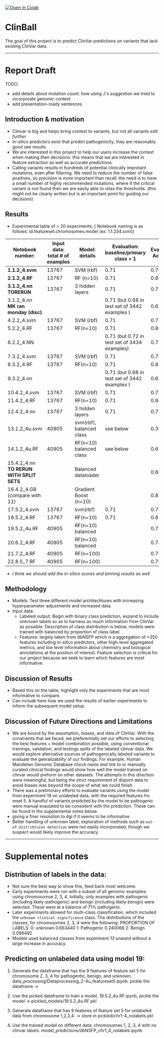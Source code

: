 [![Open In Colab](https://colab.research.google.com/assets/colab-badge.svg)](https://colab.research.google.com/drive/1Ahv6rKT_1iJg3o93t9_sews-yafoBAsF#scrollTo=KmOp5bSsLvO1)

# ClinBall

The goal of this project is to predict ClinVar predictions on variants that lack existing ClinVar data. 

---
# Report Draft 
TODO:
 - add details about mutation count: how using J's suggestion we tried to incorporate genomic context
 - add presentation-ready sentences 

## Introduction & motivation
* Clinvar is big and helps bring context to variants, but not all variants *edit further* 
* In-silico predictors exist that predict pathogenicity, they are reasonably good see results
* We are interested in this project to help our users increase the context when making their decisions: this means
that we are interested in feature extraction as well as accurate predictions. 
* Calling variants results in hundreds of potential clinically improtant mutations, even after filtering. We need to reduce the number of false positives, so precision is more important than recall: the need is to have a small number of highly recommended mutations, where if the critical variant is not found then we are easily able to relax the thresholds. (this might not be clearly written but is an important point for guiding our decisions) 

## Results
* Experimental table of > 20 experiments: ( Notebook naming is as follows: id.featureset.chromosomes.model (ex: 1.1.234.svm))

| **Notebook number:**                         | **Input data: total # of examples** | **Model: details**       | **Evaluation: baseline/primary class = 1**    | **Evaluation: Accuracy** | **Evaluation: Precision** | **Evaluation: Recall ** | **Evaluation: F1** | **Evaluation: AUC** |
| -------------------------------------------- | ----------------------------------- | ------------------------ | --------------------------------------------- | ------------------------ | ------------------------- | ----------------------- | ------------------ | ------------------- |
| **1.1.2\_4.svm**                             | 13767                               | SVM (rbf)                | 0.71                                          | 0.74                     | 0.64                      | 0.16                    | 0.25               | 0.64                |
| **2.1.2\_4.RF**                              | 13767                               | RF (n=10)                | 0.71                                          | 0.80                     | 0.64                      | 0.65                    | 0.64               | 0.85                |
| **3.1.2\_4.nn TORERUN**                      | 13767                               | 3 hidden layers          | 0.71                                          | 0.73                     | 0.36                      | 0.5                     | 0.42               |                     |
| 3.1.2\_4.nn<br>**MK ran monday (disc)**      |                                     |                          | 0.71 (but 0.68 in test set of 3442 examples ) | 0.68                     | 0.0                       | 0.0                     | nan                |                     |
| 4.2.2\_4.svm                                 | 13767                               | SVM (rbf)                | 0.71                                          | 0.74                     | 0.65                      | 0.21                    | 0.32               | 0.62                |
| 5.2.2\_4.RF                                  | 13767                               | RF(n=10)                 | 0.71                                          | 0.80                     | 0.64                      | 0.63                    | 0.68               | 0.84                |
| 6.2.2\_4.NN                                  |                                     |                          | 0.71 (but 0.72 in test set of 3434 examples)  | 0.72\*                   | 0.0                       | 0.0                     | nan                |                     |
| 7.3.2\_4.svm                                 | 13767                               | SVM (rbf)                | 0.71                                          | 0.74                     | 0.68                      | 0.18                    | 0.0.28             | 0.70                |
| 8.3.2\_4.RF                                  | 13767                               | RF(n=10)                 | 0.71                                          | 0.81                     | 0.64                      | 0.68                    | 0.66               | 0.85                |
| 9.3.2\_4.nn                                  |                                     |                          | 0.71 (but 0.68 in test set of 3442 examples ) | 0.68                     |                           |                         |                    |                     |
| 10.4.2\_4.svm                                | 13767                               | SVM (rbf)                | 0.71                                          | 0.75                     | 0.76                      | 0.16                    | 0.27               | 0.69                |
| 11.4.2\_4.RF                                 | 13767                               | RF(n=10)                 | 0.71                                          | 0.86                     | 0.75                      | 0.74                    | 0.74               | 0.90                |
| 12.4.2\_4.nn                                 | 13767                               | 3 hidden layers          | 0.71                                          | 0.72                     | 0                         | 0                       | nan                |                     |
| 13.1.2\_4u.svm                               | 40905                               | svm(rbf), balanced class | see below                                     | 0.39                     | 0.80                      | 0.26                    | 0.39               |                     |
| 14.1.2\_4u.RF                                | 40905                               | RF(n=10) balanced class  | see below                                     | 0.67                     | 0.76                      | 0.77                    | 0.77               |                     |
| 15.4.2\_4.nn<br>**TO RERUN WITH SPLIT SETS** |                                     | Balanced dataloader      |                                               | 0.66                     | 0.47                      | 0.59                    | 0.56               |                     |
| 16.4.2\_4.GB (compare with 11)               |                                     | Gradient Boost (n=10)    |                                               | 0.82                     | 0.82                      | 0.47                    | 0.59               |                     |
| 17.5.2\_4.svm                                | 13767                               | svm(rbf)                 | 0.71                                          | 0.75                     | 0.76                      | 0.16                    | 0.27               | 0.69                |
| 18.5.2\_4.RF                                 | 13767                               | RF(n=10)                 | 0.71                                          | 0.87                     | 0.79                      | 0.73                    | 0.76               | 0.93                |
| 19.5.2\_4u.RF                                | 40905                               | RF(n=10) balanced        |                                               | 0.73                     | 0.77                      | 0.86                    | 0.81               |                     |
| 20.6.2\_4.RF                                 | 40905                               | RF(n=10) balanced        |                                               | 0.74                     | 0.78                      | 0.88                    | 0.82               |                     |
| 21.7.2\_4.RF                                 | 40905                               | RF(n=100)                |                                               | 0.75                     | 0.89                      | 0.78                    | 0.83               |                     |
| 22.8.5\_7.RF                                 | 40905                               | RF(n=100)                |                                               | 0.76                     | 0.77                      | 0.91                    | 0.84               |                     |



* *I think we should add the in-silico scores and binning results as well* 

## Methodology 
* Models: Test three different model architechtures with increasing hyperparameter adjustments and increased data.
* Input data:
  - Labeled output: Begin with binary class prediction, expand to include unknown labels so as to harness as much information from ClinVar as possible. Description of class distribution is below, models were trained with balanced by proportion of class label. 
  - Features: largely taken from dbNSFP which is a aggregation of >350 features including in-silico predictors, other high-level aggregated metrics, and low level information about chemistry and biological annotations at the position of interest. Feature selection is critical for our project because we seek to learn which features are most informative.

## Discussion of Results
* Based this on the table, highlight only the experiments that are most informative to compare. 
* Can include here how we used the results of earlier experiments to inform the subsequent model setup.

## Discussion of Future Directions and Limitations 
* We are bound by the assumption, biases, and data of ClinVar. With the constraints that we faced, we preferentially set our efforts to selecting the best features + model combination possible, using conventional trainings, validation, and testings splits of the labeled clinvar data. We would explore alternative sources of pathogenically labeled variants to evaluate the geerailzability of our findings. For example, Human Mandelian Genomic Database *check name and link to* or manually curated clinical findings would show how well the model trained on clinvar would preform on other datasets. The attempts in this direction were meaningful, but being the strict requirement of disjoint data to avoid biases was beyond the scope of what we could finish. 
* There was a preliminary efforts to evaluate variants using the model from experiment 19 on unlabeled data, with the required features fro mset 5. A handful of variants preidcted by the model to be pathogenic were manual evaulated to be consistent with the prediction. These can be found in the supplemental notes below. 
* giving a finer resolution to dgi if it seems to be informative.
* Better handling of unknown label, exploration of methods such as `out-of-distribtuion detection` were not easily incorporated, though we suspect would likely improve the accuracy.




--- 
# Supplemental notes

## Distribution of labels in the data:
* Not sure the best way to show this, feed back most welcome. 
* Early experiments were run with a subset of all genomic examples: using chromosomse 2, 3, 4. Initially, only examples with pathogenic (including likely-pathogenic) and benign (including likely-benign) were selected. These were at a balance of 71% pathogenic. 
* Later experiments allowed for multi-class classification, which included the `unknown clinical significance` class. The distributions of the classes, for chromosomes 2, 3, 4 were the following: 
PROPORTION OF LABELS: 
0: unknown       0.663440 
1: Pathogenic    0.240068
2: Benign        0.096492
* Models used balanced classes from experiment *13 onward* without a large increase in accuracy. 

## Predicting on unlabeled data using model 19: 

1. Generate the dataframe that has the 9 features of feature set 5 for chromosome 2, 3, 4 for pathogentic, benign, and unknown. data_processing/Dataprocessing_2-4u_featureset5.ipynb. pickle the dataframe → 

2. Use the picked dataframe to train a model, 19.5.2_4u.RF.ipynb, pickle the model → pickled_models/19.5.2_4u.RF.pkl

3. Generate dataframe that has 9 features of feature set 5 for unlabeled data from chromosome 1,2,3,4: → store in pickled/chr1-4_nolabels.pkl

4. Use the trained model on different data: chromosomes 1, 2, 3, 4 with no clinvar labels. model_predictions/dbNSFP_chr1_4_nolabels.ipynb
